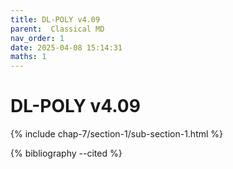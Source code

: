 ```yaml
---
title: DL-POLY v4.09
parent:  Classical MD
nav_order: 1
date: 2025-04-08 15:14:31
maths: 1
---
```


# DL-POLY v4.09

{% include chap-7/section-1/sub-section-1.html %}

{% bibliography --cited %}

